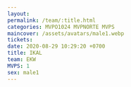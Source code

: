 ```yaml
---
layout: 
permalink: /team/:title.html
categories: MVPO1024 MVPNORTE MVPS
maincover: /assets/avatars/male1.webp
tickets: 
date: 2020-08-29 10:29:20 +0700
title: IKAL
team: EKW
MVPS: 1
sex: male1
---
```

